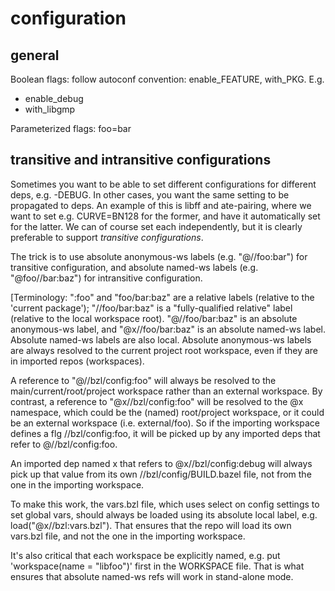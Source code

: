 # configuration


## general

Boolean flags: follow autoconf convention:  enable_FEATURE, with_PKG.  E.g.

* enable_debug
* with_libgmp

Parameterized flags: foo=bar

## transitive and intransitive configurations

Sometimes you want to be able to set different configurations for
different deps, e.g. -DEBUG.  In other cases, you want the same setting
to be propagated to deps. An example of this is libff and ate-pairing,
where we want to set e.g. CURVE=BN128 for the former, and have it
automatically set for the latter.  We can of course set each
independently, but it is clearly preferable to support _transitive
configurations_.

The trick is to use absolute anonymous-ws labels (e.g. "@//foo:bar") for
transitive configuration, and absolute named-ws labels
(e.g. "@foo//bar:baz") for intransitive configuration.

[Terminology: ":foo" and "foo/bar:baz" are a relative labels (relative
to the 'current package'); "//foo/bar:baz" is a "fully-qualified
relative" label (relative to the local workspace root).
"@//foo/bar:baz" is an absolute anonymous-ws label, and
"@x//foo/bar:baz" is an absolute named-ws label.  Absolute named-ws
labels are also local.  Absolute anonymous-ws labels are always
resolved to the current project root workspace, even if they are in
imported repos (workspaces).

A reference to "@//bzl/config:foo" will always be resolved to the
main/current/root/project workspace rather than an external workspace.
By contrast, a reference to "@x//bzl/config:foo" will be resolved to
the @x namespace, which could be the (named) root/project workspace,
or it could be an external workspace (i.e. external/foo).  So if the
importing workspace defines a flg //bzl/config:foo, it will be picked
up by any imported deps that refer to @//bzl/config:foo.

An imported dep named x that refers to @x//bzl/config:debug will
always pick up that value from its own //bzl/config/BUILD.bazel file,
not from the one in the importing workspace.

To make this work, the vars.bzl file, which uses select on config
settings to set global vars, should always be loaded using its
absolute local label, e.g. load("@x//bzl:vars.bzl"). That ensures that
the repo will load its own vars.bzl file, and not the one in the
importing workspace.

It's also critical that each workspace be explicitly named, e.g. put
'workspace(name = "libfoo")' first in the WORKSPACE file.  That is
what ensures that absolute named-ws refs will work in stand-alone mode.
